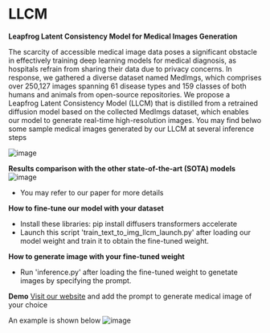 # LLCM
**</h2>Leapfrog Latent Consistency Model for Medical Images Generation</h2>**

The scarcity of accessible medical image data poses a significant obstacle in effectively training deep learning models for medical diagnosis, as hospitals refrain from sharing their data due to privacy concerns. In response, we gathered a diverse dataset named MedImgs, which comprises over 250,127 images spanning 61 disease types and 159 classes of both humans and animals from open-source repositories. We propose a Leapfrog Latent Consistency Model (LLCM) that is distilled from a retrained diffusion model based on the collected MedImgs dataset, which enables our model to generate real-time high-resolution images. You may find belwo some sample medical images generated by our LLCM at several inference steps

![image](https://github.com/lyskds/LLCM/assets/162650359/6192f441-50e2-453c-a966-36c54f77c32b)

**</h2>Results comparison with the other state-of-the-art (SOTA) models</h2>**
![image](https://github.com/lyskds/LLCM/assets/162650359/178fcf44-74a9-4d01-846e-63aa0e3199a3)
- You may refer to our paper for more details

**</h2>How to fine-tune our model with your dataset</h2>**
- Install these libraries: 
pip install diffusers transformers accelerate
- Launch this script 'train_text_to_img_llcm_launch.py' after loading our model weight and train it to obtain the fine-tuned weight.
  
**</h2>How to generate image with your fine-tuned weight</h2>**
- Run 'inference.py' after loading the fine-tuned weight to genetate images by specifying the prompt.

**</h2>Demo</h2>**
[Visit our website](https://2cf1-129-98-38-34.ngrok-free.app) and add the prompt to generate medical image of your choice

An example is shown below
![image](https://github.com/lyskds/LLCM/assets/162650359/ca43b8c4-2dea-4d60-b369-7b72165c7e47)


